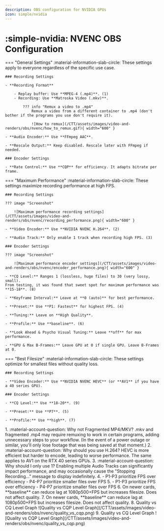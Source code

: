 ```yaml
---
description: OBS configuration for NVIDIA GPUs
icon: simple/nvidia
---
```


<!-- enable table of contents on sidebar -->
<style>
	.md-nav--primary .md-nav__link[for=__toc] ~ .md-nav {
		display: block !important;
	}
</style>

# :simple-nvidia: NVENC OBS Configuration

<div class="annotate" markdown>

=== "General Settings"
    :material-information-slab-circle: These settings apply to everyone regardless of the specific use case.  

    ### Recording Settings

    - **Recording Format**

        - Replay buffer: Use **MPEG-4 (.mp4)**. (1)  
        - Recording: Use **Matroska Video (.mkv)**.

            ??? info "Remux a video to .mp4"
                Remux a video from a different container to .mp4 (don't bother if the programs you use don't require it).  

                ![How to remux](/CTT/assets/images/video-and-renders/obs/nvenc/how_to_remux.gif){ width="600" }

    - **Audio Encoder:** Use **FFmpeg AAC**.

    - **Rescale Output:** Keep disabled. Rescale later with FFmpeg if needed.

    ### Encoder Settings

    - **Rate Control:** Use **CQP** for efficiency. It adapts bitrate per frame.

=== "Maximum Performance"
    :material-information-slab-circle: These settings maximize recording performance at high FPS.

    ### Recording Settings  

    ??? image "Screenshot"

        ![Maximum performance recording settings](/CTT/assets/images/video-and-renders/obs/nvenc/recording_performance.png){ width="600" }

    - **Video Encoder:** Use **NVIDIA NVENC H.264**. (2)  

    - **Audio Track:** Only enable 1 track when recording high FPS. (3)  

    ### Encoder Settings

    ??? image "Screenshot"

        ![Maximum performance encoder settings](/CTT/assets/images/video-and-renders/obs/nvenc/encoder_performance.png){ width="600" }

    - **CQ Level:** Ranges 1 (lossless, huge files) to 30 (very lossy, small).  
    From testing, it was found that sweet spot for maximum performance was **15-18**. (8)

    - **Keyframe Interval:** Leave at **0 (auto)** for best performance.

    - **Preset:** Use **P1: Fastest** for highest FPS. (4)  

    - **Tuning:** Leave on **High Quality**.

    - **Profile:** Use **baseline**. (6)  

    - **Look Ahead & Psycho Visual Tuning:** Leave **off** for max performance. 

    - **GPU & Max B-Frames:** Leave GPU at 0 if single GPU. Leave B-Frames at 0.

=== "Best Filesize"
    :material-information-slab-circle: These settings optimize for smallest files without quality loss. 

    ### Recording Settings

    - **Video Encoder:** Use **NVIDIA NVENC HEVC** (or **AV1** if you have a 40 series GPU).

    ### Encoder Settings

    - **CQ Level:** Use **18-20**. (9)  

    - **Preset:** Use **P7**. (5)  

    - **Profile:** Use **high**. (7)  

</div>
1. :material-account-question: Why not Fragmented MP4/MKV?  
.mkv and fragmented .mp4 may require remuxing to work in certain programs, adding unnecessary steps to your workflow. (In the event of a power outage or similar, you'll only lose footage that was being saved at that moment.)
2. :material-account-question: Why should you use H.264?  
HEVC is more efficient but harder to encode, leading to worse performance. The same applies to AV1 on the RTX 40 series GPUs.
3. :material-account-question: Why should I only use 1?  
Enabling multiple Audio Tracks can significantly impact performance, and may occasionally cause the "Stopping Recording..." message to display indefinitely.
4. 
	- P1-P3 prioritize FPS over efficiency  
    - P4-P7 prioritize smaller files over FPS
5. 
	- P1-P3 prioritize FPS over efficiency  
    - P4-P7 prioritize smaller files over FPS
6. On newer cards, **baseline** can reduce lag at 1080p500+FPS but increases filesize. Does not affect quality.
7. On newer cards, **baseline** can reduce lag at 1080p500+FPS but increases filesize. Does not affect quality.
8. Quality vs CQ Level Graph
	![Quality vs CQP Level Graph](/CTT/assets/images/video-and-renders/obs/nvenc/quality_vs_cqp.png)
9. Quality vs CQ Level Graph
	![Quality vs CQP Level Graph](/CTT/assets/images/video-and-renders/obs/nvenc/quality_vs_cqp.png)
